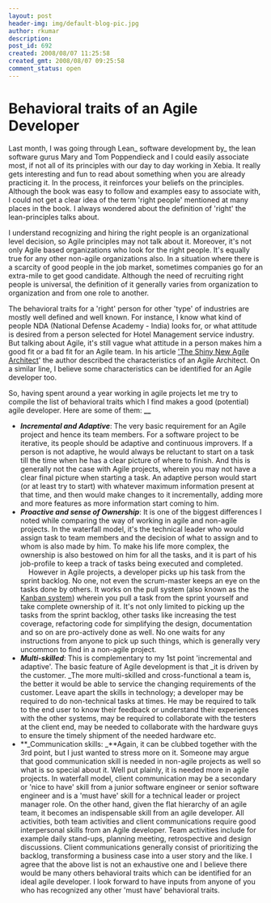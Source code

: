 ```yaml
---
layout: post
header-img: img/default-blog-pic.jpg
author: rkumar
description: 
post_id: 692
created: 2008/08/07 11:25:58
created_gmt: 2008/08/07 09:25:58
comment_status: open
---
```


# Behavioral traits of an Agile Developer

Last month, I was going through Lean_ software development by_ the lean software gurus Mary and Tom Poppendieck and I could easily associate most, if not all of its principles with our day to day working in Xebia. It really gets interesting and fun to read about something when you are already practicing it. In the process, it reinforces your beliefs on the principles. Although the book was easy to follow and examples easy to associate with, I could not get a clear idea of the term 'right people' mentioned at many places in the book. I always wondered about the definition of 'right' the lean-principles talks about.

I understand recognizing and hiring the right people is an organizational level decision, so Agile principles may not talk about it. Moreover, it's not only Agile based organizations who look for the right people. It's equally true for any other non-agile organizations also. In a situation where there is a scarcity of good people in the job market, sometimes companies go for an extra-mile to get good candidate. Although the need of recruiting right people is universal, the definition of it generally varies from organization to organization and from one role to another.

The behavioral traits for a 'right' person for other 'type' of industries are mostly well defined and well known. For instance, I know what kind of people NDA (National Defense Academy - India) looks for, or what attitude is desired from a person selected for Hotel Management service industry. But talking about Agile, it's still vague what attitude in a person makes him a good fit or a bad fit for an Agile team. In his article ['The Shiny New Agile Architect][1]' the author described the characteristics of an Agile Architect. On a similar line, I believe some characteristics can be identified for an Agile developer too.

So, having spent around a year working in agile projects let me try to compile the list of behavioral traits which I find makes a good (potential) agile developer. Here are some of them: **__**

  * **_Incremental and Adaptive_**: The very basic requirement for an Agile project and hence its team members. For a software project to be iterative, its people should be adaptive and continuous improvers. If a person is not adaptive, he would always be reluctant to start on a task till the time when he has a clear picture of where to finish. And this is generally not the case with Agile projects, wherein you may not have a clear final picture when starting a task. An adaptive person would start (or at least try to start) with whatever maximum information present at that time, and then would make changes to it incrementally, adding more and more features as more information start coming to him.
  * **_Proactive and sense of Ownership_**: It is one of the biggest differences I noted while comparing the way of working in agile and non-agile projects. In the waterfall model, it's the technical leader who would assign task to team members and the decision of what to assign and to whom is also made by him. To make his life more complex, the ownership is also bestowed on him for all the tasks, and it is part of his job-profile to keep a track of tasks being executed and completed.   
    However in Agile projects, a developer picks up his task from the sprint backlog. No one, not even the scrum-master keeps an eye on the tasks done by others. It works on the pull system (also known as the [Kanban system][2]) wherein you pull a task from the sprint yourself and take complete ownership of it. It's not only limited to picking up the tasks from the sprint backlog, other tasks like increasing the test coverage, refactoring code for simplifying the design, documentation and so on are pro-actively done as well. No one waits for any instructions from anyone to pick up such things, which is generally very uncommon to find in a non-agile project.
  * **_Multi-skilled_**: This is complementary to my 1st point 'incremental and adaptive'. The basic feature of Agile development is that _it is driven by the customer. _The more multi-skilled and cross-functional a team is, the better it would be able to service the changing requirements of the customer. Leave apart the skills in technology; a developer may be required to do non-technical tasks at times. He may be required to talk to the end user to know their feedback or understand their experiences with the other systems, may be required to collaborate with the testers at the client end, may be needed to collaborate with the hardware guys to ensure the timely shipment of the needed hardware etc.
  * **_Communication skills: _**Again, it can be clubbed together with the 3rd point, but I just wanted to stress more on it. Someone may argue that good communication skill is needed in non-agile projects as well so what is so special about it. Well put plainly, it is needed more in agile projects. In waterfall model, client communication may be a secondary or 'nice to have' skill from a junior software engineer or senior software engineer and is a 'must have' skill for a technical leader or project manager role. On the other hand, given the flat hierarchy of an agile team, it becomes an indispensable skill from an agile developer. All activities, both team activities and client communications require good interpersonal skills from an Agile developer. Team activities include for example daily stand-ups, planning meeting, retrospective and design discussions. Client communications generally consist of prioritizing the backlog, transforming a business case into a user story and the like.
I agree that the above list is not an exhaustive one and I believe there would be many others behavioral traits which can be identified for an ideal agile developer. I look forward to have inputs from anyone of you who has recognized any other 'must have' behavioral traits.

   [1]: http://www.agilejournal.com/content/view/739/174/
   [2]: http://en.wikipedia.org/wiki/Kanban